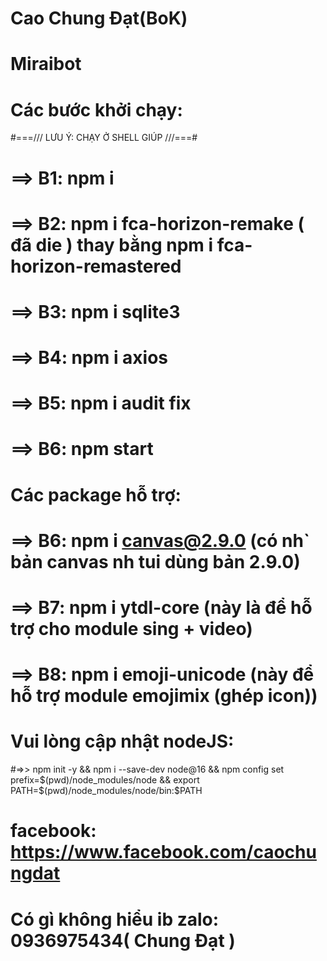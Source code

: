 # Cao Chung Đạt(BoK)
# Miraibot
# Các bước khởi chạy:
#===/// LƯU Ý: CHẠY Ở SHELL GIÚP ///===#
# ==> B1: npm i
# ==> B2: npm i fca-horizon-remake ( đã die ) thay bằng npm i fca-horizon-remastered 
# ==> B3: npm i sqlite3
# ==> B4: npm i axios
# ==> B5: npm i audit fix
# ==> B6: npm start
# Các package hỗ trợ:
# ==> B6: npm i canvas@2.9.0 (có nh` bản canvas nh tui dùng bản 2.9.0)
# ==> B7: npm i ytdl-core (này là để hỗ trợ cho module sing + video)
# ==> B8: npm i emoji-unicode (này để hỗ trợ module emojimix (ghép icon))
# Vui lòng cập nhật nodeJS: 
#=>>   npm init -y && npm i --save-dev node@16 && npm config set prefix=$(pwd)/node_modules/node && export PATH=$(pwd)/node_modules/node/bin:$PATH

# facebook: https://www.facebook.com/caochungdat
# Có gì không hiểu ib zalo: 0936975434( Chung Đạt )
#
